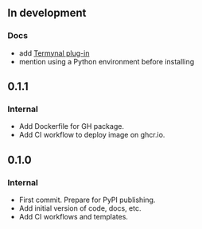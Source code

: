 ## In development

### Docs
- add [Termynal plug-in](https://github.com/mkdocs-plugins/termynal)
- mention using a Python environment before installing

## 0.1.1

### Internal
* Add Dockerfile for GH package.
* Add CI workflow to deploy image on ghcr.io.

## 0.1.0

### Internal
* First commit. Prepare for PyPI publishing.
* Add initial version of code, docs, etc.
* Add CI workflows and templates.
